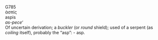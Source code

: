 <body>
  <p>G785<br>  ἀσπίς  <br> aspis  <br><i>as-pece‘ </i><br>Of uncertain derivation; a <i>buckler</i> (or <i>round</i> shield); used of a serpent (as <i>coiling</i> itself), probably the “asp”: - asp.<br></p>
 </body>